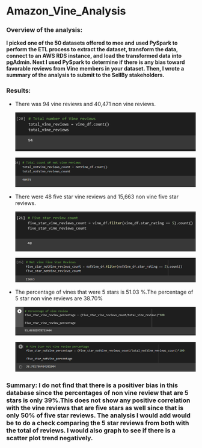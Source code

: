 # Amazon_Vine_Analysis

### Overview of the analysis: 
**I picked one of the 50 datasets offered to mee and used PySpark to perform the ETL process to extract the dataset, transform the data, connect to an AWS RDS instance, and load the transformed data into pgAdmin. Next I used PySpark to determine if there is any bias toward favorable reviews from Vine members in your dataset. Then, I wrote a summary of the analysis to submit to the SellBy stakeholders.**

### Results:

  - There was 94 vine reviews and 40,471 non vine reviews.





    ![Screenshot](/total_vine.PNG)
    
    
    
    
    
    ![Screenshot](/total_notVine.PNG)
    
    
    
    
    

  - There were 48 five star vine reviews and 15,663 non vine five star reviews.



    ![Screenshot](/fiveStar_vine.PNG)
    
    
    
      ![Screenshot](/fiveStar_notVine.PNG)
   
    
  - The percentage of vines that were 5 stars is 51.03 %.The percentage of 5 star non vine reviews are 38.70%
  
  
  
    ![Screenshot](/fiveStar_vine_percent.PNG)
    
  


    
    ![Screenshot](/fiveStar_notVine_percent.PNG)
    
  
### Summary: I do not find that there is a positiver bias in this database since the percentages of non vine review that are 5 stars is only 39%.This does not show any positive correlation with the vine reviews that are five stars as well since that is only 50% of five star reviews. The analysis I would add would be to do a check comparing the 5 star reviews from both with the total of reviews. I would also graph to see if there is a scatter plot trend negatively. 
